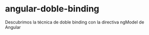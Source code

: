 # angular-doble-binding
Descubrimos la técnica de doble binding con la directiva ngModel de Angular
